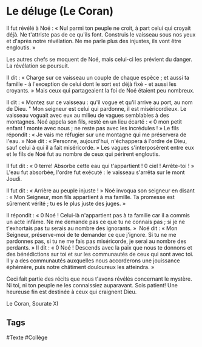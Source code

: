 # Le déluge (Le Coran)
 
Il fut révélé à Noé : « Nul parmi ton peuple ne croit, à part celui qui croyait déjà. Ne t'attriste pas de ce qu'ils font. Construis le vaisseau sous nos yeux et d'après notre révélation. Ne me parle plus des injustes, ils vont être engloutis. »

​Les autres chefs se moquent de Noé, mais celui-ci les prévient du danger. La révélation se poursuit.

​II dit : «  Charge sur ce vaisseau un couple de chaque espèce ; et aussi ta famille - à l'exception de celui dont le sort est déjà fixé - et aussi les croyants. » Mais ceux qui partageaient la foi de Noé étaient peu nombreux.

​Il dit : « Montez sur ce vaisseau : qu'il vogue et qu'il arrive au port, au nom de Dieu. " Mon seigneur est celui qui pardonne, il est miséricordieux. Le vaisseau voguait avec eux au milieu de vagues semblables à des montagnes. Noé appela son fils, resté en un lieu écarté :  « 0 mon petit enfant ! monte avec nous ; ne reste pas avec les incrédules ! » Le fils répondit :  « Je vais me réfugier sur une montagne qui me préservera de l'eau. » Noé dit : « Personne, aujourd'hui, n'échappera à l'ordre de Dieu, sauf celui à qui il a fait miséricorde. » Les vagues s'interposèrent entre eux et le fils de Noé fut au nombre de ceux qui périrent engloutis.

​Il fut dit :  « 0 terre! Absorbe cette eau qui t'appartient ! 0 ciel ! Arrête-toi ! » L'eau fut absorbée, l'ordre fut exécuté : le vaisseau s'arrêta sur le mont Joudi.

​Il fut dit : « Arrière au peuple injuste ! » Noé invoqua son seigneur en disant : « Mon Seigneur, mon fils appartient à ma famille. Ta promesse est sûrement vérité ; tu es le plus juste des juges. »

​Il répondit : « 0 Noé ! Celui-là n'appartient pas à ta famille car il a commis un acte infâme. Ne me demande pas ce que tu ne connais pas ; si je ne t'exhortais pas tu serais au nombre des ignorants. »
​
Noé dit : « Mon Seigneur, préserve-moi de te demander ce que j'ignore. Si tu ne me pardonnes pas, si tu ne me fais pas miséricorde, je serai au nombre des perdants. » Il dit : « 0 Noé ! Descends avec la paix que nous te donnons et des bénédictions sur toi et sur les communautés de ceux qui sont avec toi. Il y a des communautés auxquelles nous accorderons une jouissance éphémère, puis notre châtiment douloureux les atteindra. »

​Ceci fait partie des récits que nous t'avons révélés concernant le mystère. Ni toi, ni ton peuple ne les connaissiez auparavant.
​Sois patient! Une heureuse fin est destinée à ceux qui craignent Dieu.
 
 
​Le Coran, Sourate XI

## Tags

#Texte #Collège 